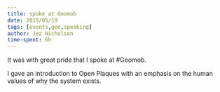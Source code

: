 ```yaml
---
title: spoke at Geomob
date: 2015/05/19
tags: [events,geo,speaking]
author: Jez Nicholson
time-spent: 6h
---
```

​It was with great pride that I spoke at #Geomob.

I gave an introduction to Open Plaques with an emphasis on the human values of why the system exists.
